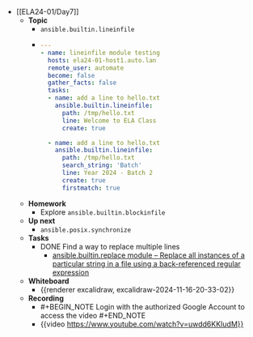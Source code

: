 - [[ELA24-01/Day7]]
	- **Topic**
		- `ansible.builtin.lineinfile`
		- ```yaml
		  ---
		  - name: lineinfile module testing
		    hosts: ela24-01-host1.auto.lan
		    remote_user: automate
		    become: false
		    gather_facts: false
		    tasks:
		    - name: add a line to hello.txt
		      ansible.builtin.lineinfile:
		        path: /tmp/hello.txt
		        line: Welcome to ELA Class
		        create: true
		  
		    - name: add a line to hello.txt
		      ansible.builtin.lineinfile:
		        path: /tmp/hello.txt
		        search_string: 'Batch'
		        line: Year 2024 - Batch 2
		        create: true
		        firstmatch: true
		  ```
	- **Homework**
		- Explore `ansible.builtin.blockinfile`
	- **Up next**
		- `ansible.posix.synchronize`
	- **Tasks**
		- DONE Find a way to replace multiple lines
			- [ansible.builtin.replace module – Replace all instances of a particular string in a file using a back-referenced regular expression](https://docs.ansible.com/ansible/latest/collections/ansible/builtin/replace_module.html)
	- **Whiteboard**
		- {{renderer excalidraw, excalidraw-2024-11-16-20-33-02}}
	- **Recording**
		- #+BEGIN_NOTE
		  Login with the authorized Google Account to access the video
		  #+END_NOTE
		- {{video https://www.youtube.com/watch?v=uwdd6KKIudM}}